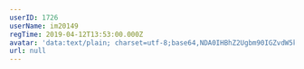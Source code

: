 ```yaml
---
userID: 1726
userName: im20149
regTime: 2019-04-12T13:53:00.000Z
avatar: 'data:text/plain; charset=utf-8;base64,NDA0IHBhZ2Ugbm90IGZvdW5kCg=='
url: null
---
```



